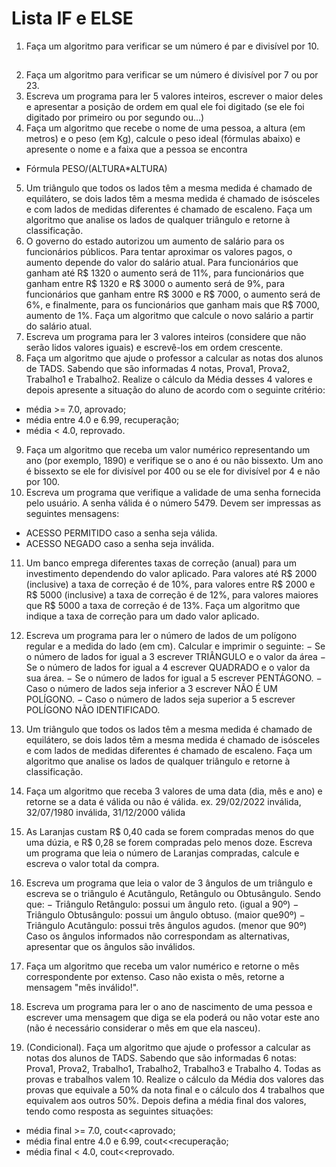 # Lista IF e ELSE
1.	Faça um algoritmo para verificar se um número é par e divisível por 10.
## 
2.	Faça um algoritmo para verificar se um número é divisível por 7 ou por 23.
3.	Escreva um programa para ler 5 valores inteiros, escrever o maior 
deles e apresentar a posição de ordem em qual ele foi digitado (se ele foi digitado por primeiro ou por segundo ou...)
4.	Faça um algoritmo que recebe o nome de uma pessoa, a altura (em metros) e o peso (em Kg), calcule o peso ideal (fórmulas abaixo) e apresente o nome e a faixa que a pessoa se encontra
- Fórmula PESO/(ALTURA*ALTURA)
5.	Um triângulo que todos os lados têm a mesma medida é chamado de equilátero, se dois lados têm a mesma medida é chamado de isósceles e com lados de medidas diferentes é chamado de escaleno. Faça um algoritmo que analise os lados de qualquer triângulo e retorne à classificação.
6.	O governo do estado autorizou um aumento de salário para os funcionários públicos. Para tentar aproximar os valores pagos, o aumento depende do valor do salário atual. Para funcionários que ganham até R$ 1320 o aumento será de 11%, para funcionários que ganham entre R$ 1320 e R$ 3000 o aumento será de 9%, para funcionários que ganham entre R$ 3000 e R$ 7000, o aumento será de 6%, e finalmente, para os funcionários que ganham mais que R$ 7000, aumento de 1%. Faça um algoritmo que calcule o novo salário a partir do salário atual.
7.	Escreva um programa para ler 3 valores inteiros (considere que não 
serão lidos valores iguais) e escrevê-los em ordem crescente.
8.	Faça um algoritmo que ajude o professor a calcular as notas dos alunos de TADS. Sabendo que são informadas 4 notas, Prova1, Prova2, Trabalho1 e Trabalho2. Realize o cálculo da Média desses 4 valores e depois apresente a situação do aluno de acordo com o seguinte critério: 
-	média >= 7.0, aprovado;
-	média entre 4.0 e 6.99, recuperação; 
-	média < 4.0, reprovado.
9.	Faça um algoritmo que receba um valor numérico representando um ano (por exemplo, 1890) e verifique se o ano é ou não bissexto. Um ano é bissexto se ele for divisível por 400 ou se ele for divisível por 4 e não por 100. 
10.	Escreva um programa que verifique a validade de uma senha fornecida 
pelo usuário. A senha válida é o número 5479. Devem ser impressas as 
seguintes mensagens:
-	ACESSO PERMITIDO caso a senha seja válida.
-	ACESSO NEGADO caso a senha seja inválida.
11.	Um banco emprega diferentes taxas de correção (anual) para um investimento dependendo do valor aplicado. Para valores até R$ 2000 (inclusive) a taxa de correção é de 10%, para valores entre R$ 2000 e R$ 5000
(inclusive) a taxa de correção é de 12%, para valores maiores que R$ 5000 a taxa de correção é de 13%. Faça um algoritmo que indique a taxa de correção para um dado valor aplicado.

12.	Escreva um programa para ler o número de lados de um polígono regular 
e a medida do lado (em cm). Calcular e imprimir o seguinte:
− Se o número de lados for igual a 3 escrever TRIÂNGULO e o valor da área
− Se o número de lados for igual a 4 escrever QUADRADO e o valor da sua 
área.
− Se o número de lados for igual a 5 escrever PENTÁGONO.
− Caso o número de lados seja inferior a 3 escrever NÃO É UM POLÍGONO.
− Caso o número de lados seja superior a 5 escrever POLÍGONO NÃO 
IDENTIFICADO.
13.	Um triângulo que todos os lados têm a mesma medida é chamado de equilátero, se dois lados têm a mesma medida é chamado de isósceles e com lados de medidas diferentes é chamado de escaleno. Faça um algoritmo que analise os lados de qualquer triângulo e retorne à classificação.
14.	Faça um algoritmo que receba 3 valores de uma data (dia, mês e ano) e retorne se a data é válida ou não é válida. 
ex. 29/02/2022 inválida, 32/07/1980 inválida, 31/12/2000 válida
15.	As Laranjas custam R$ 0,40 cada se forem compradas menos do que uma 
dúzia, e R$ 0,28 se forem compradas pelo menos doze. Escreva um 
programa que leia o número de Laranjas compradas, calcule e escreva o 
valor total da compra.
16.	Escreva um programa que leia o valor de 3 ângulos de um triângulo e 
escreva se o triângulo é Acutângulo, Retângulo ou Obtusângulo. Sendo 
que:
− Triângulo Retângulo: possui um ângulo reto. (igual a 90º)
− Triângulo Obtusângulo: possui um ângulo obtuso. (maior que90º)
− Triângulo Acutângulo: possui três ângulos agudos. (menor que 90º)
Caso os ângulos informados não correspondam as alternativas, apresentar 	que os ângulos são inválidos.
17.	Faça um algoritmo que receba um valor numérico e retorne o mês correspondente por extenso. Caso não exista o mês, retorne a mensagem "mês inválido!".
18.	Escreva um programa para ler o ano de nascimento de uma pessoa e 
escrever uma mensagem que diga se ela poderá ou não votar este ano 
(não é necessário considerar o mês em que ela nasceu).
19.	(Condicional). Faça um algoritmo que ajude o professor a calcular as notas dos alunos de TADS. Sabendo que são informadas 6 notas: Prova1, Prova2, Trabalho1, Trabalho2, Trabalho3 e Trabalho 4. Todas as provas e trabalhos valem 10. Realize o cálculo da Média dos valores das provas que equivale a 50% da nota final e o cálculo dos 4 trabalhos que equivalem aos outros 50%. Depois defina a média final dos valores, tendo como resposta as seguintes situações:
-	média final >= 7.0, cout<<aprovado;
-	média final entre 4.0 e 6.99, cout<<recuperação; 
-	média final < 4.0, cout<<reprovado.
